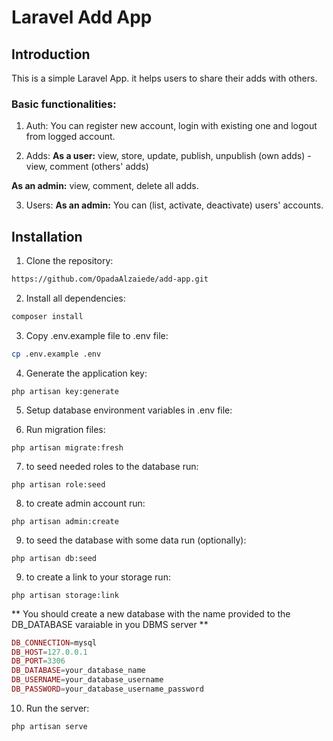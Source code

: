 
# Laravel Add App


## Introduction
This is a simple Laravel App. it helps users to share their adds with others.

### Basic functionalities:
1. Auth:
You can register new account, login with existing one and logout from logged account.

2. Adds:
**As a user:** view, store, update, publish, unpublish (own adds) - view, comment (others' adds)

**As an admin:** view, comment, delete all adds.

3. Users:
**As an admin:** You can (list, activate, deactivate) users' accounts.



## Installation

1. Clone the repository:
```sh
https://github.com/OpadaAlzaiede/add-app.git
```

2. Install all dependencies:
```php
composer install
```

3. Copy .env.example file to .env file:
```sh
cp .env.example .env
```

4. Generate the application key:
```
php artisan key:generate
```

5. Setup database environment variables in .env file:

6. Run migration files:
```
php artisan migrate:fresh
```

7. to seed needed roles to the database run: 
```
php artisan role:seed
```

8. to create admin account run: 
```
php artisan admin:create
```


9. to seed the database with some data run (optionally):
```
php artisan db:seed
```

9. to create a link to your storage run:
```
php artisan storage:link
```

** You should create a new database with the name provided to the DB_DATABASE varaiable in you DBMS server **

```php
DB_CONNECTION=mysql
DB_HOST=127.0.0.1
DB_PORT=3306
DB_DATABASE=your_database_name
DB_USERNAME=your_database_username
DB_PASSWORD=your_database_username_password
```


10. Run the server:
```
php artisan serve
```

